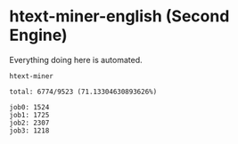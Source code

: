 # htext-miner-english (Second Engine)

Everything doing here is automated.

```
htext-miner

total: 6774/9523 (71.13304630893626%)

job0: 1524
job1: 1725
job2: 2307
job3: 1218
```